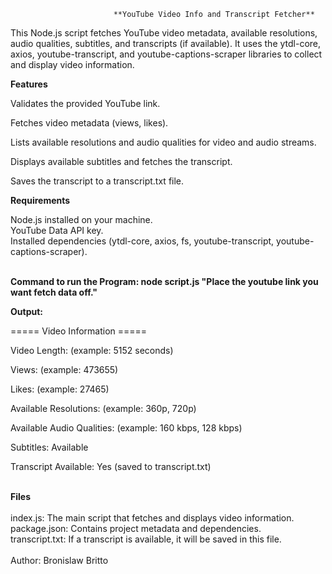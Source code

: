                            **YouTube Video Info and Transcript Fetcher**


This Node.js script fetches YouTube video metadata, available resolutions, audio qualities, subtitles, and transcripts (if available). It uses the ytdl-core, axios, youtube-transcript, and youtube-captions-scraper libraries to collect and display video information.

**Features**

Validates the provided YouTube link.

Fetches video metadata (views, likes).

Lists available resolutions and audio qualities for video and audio streams.

Displays available subtitles and fetches the transcript.

Saves the transcript to a transcript.txt file.
<br>

**Requirements**
<br>

Node.js installed on your machine.<br>
YouTube Data API key.<br>
Installed dependencies (ytdl-core, axios, fs, youtube-transcript, youtube-captions-scraper).<br><br>

**Command to run the Program: node script.js "Place the youtube link you want fetch data off."**<br>

**Output:**

===== Video Information =====

Video Length: (example: 5152 seconds)

Views: (example: 473655)

Likes: (example: 27465)

Available Resolutions: (example: 360p, 720p)

Available Audio Qualities: (example: 160 kbps, 128 kbps)

Subtitles: Available

Transcript Available: Yes (saved to transcript.txt)
<br><br>

**Files**<br><br>
index.js: The main script that fetches and displays video information.<br>
package.json: Contains project metadata and dependencies.<br>
transcript.txt: If a transcript is available, it will be saved in this file.<br><br>
Author: Bronislaw Britto



